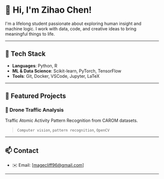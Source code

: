 # 👋 Hi, I'm Zihao Chen!

I'm a lifelong student passionate about exploring human insight and machine logic. I work with data, code, and creative ideas to bring meaningful things to life.

---

## 🔧 Tech Stack

- **Languages**: Python, R
- **ML & Data Science**: Scikit-learn, PyTorch, TensorFlow
- **Tools**: Git, Docker, VSCode, Jupyter, LaTeX

---

## 📌 Featured Projects

### 🌉 Drone Traffic Analysis
Traffic Atomic Activity Pattern Recognition from CAROM datasets.  
> `Computer vision`, `pattern recognition`, `OpenCV`

---

## 📫 Contact

- ✉️ Email: [magecliff96@gmail.com]

---


